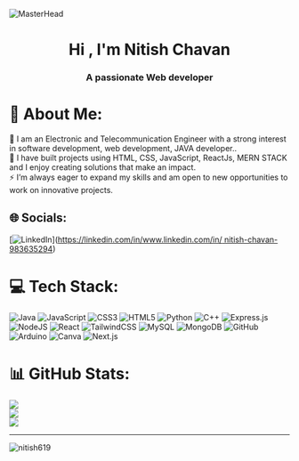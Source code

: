 ![MasterHead](https://user-images.githubusercontent.com/10498744/210012254-234538ff-d198-48aa-8964-37e6fd45d227.gif)
<h1 align="center">Hi , I'm Nitish Chavan</h1>
<h3 align="center">A passionate Web developer</h3>
<!-- <img src="https://miro.medium.com/v2/da:true/resize:fit:750/1*yw0TnheAGN-LPneDaTlaxw.gif" alt="Background" width="100%" /> -->

# 💫 About Me:
🔭 I am an Electronic and Telecommunication Engineer with a strong interest in software development, web development, JAVA developer..<br>🤝 I have built projects using HTML, CSS, JavaScript, ReactJs, MERN STACK and I enjoy creating solutions that make an impact.<br>⚡ I’m always eager to expand my skills and am open to new opportunities to work on innovative projects.


## 🌐 Socials:
[![LinkedIn](https://img.shields.io/badge/LinkedIn-%230077B5.svg?logo=linkedin&logoColor=white)]([https://linkedin.com/in/www.linkedin.com/in/ nitish-chavan-983635294](https://www.linkedin.com/in/nitish-chavan-983635294/)) 

# 💻 Tech Stack:
![Java](https://img.shields.io/badge/java-%23ED8B00.svg?style=for-the-badge&logo=openjdk&logoColor=white) ![JavaScript](https://img.shields.io/badge/javascript-%23323330.svg?style=for-the-badge&logo=javascript&logoColor=%23F7DF1E) ![CSS3](https://img.shields.io/badge/css3-%231572B6.svg?style=for-the-badge&logo=css3&logoColor=white) ![HTML5](https://img.shields.io/badge/html5-%23E34F26.svg?style=for-the-badge&logo=html5&logoColor=white) ![Python](https://img.shields.io/badge/python-3670A0?style=for-the-badge&logo=python&logoColor=ffdd54) ![C++](https://img.shields.io/badge/c++-%2300599C.svg?style=for-the-badge&logo=c%2B%2B&logoColor=white) ![Express.js](https://img.shields.io/badge/express.js-%23404d59.svg?style=for-the-badge&logo=express&logoColor=%2361DAFB) ![NodeJS](https://img.shields.io/badge/node.js-6DA55F?style=for-the-badge&logo=node.js&logoColor=white) ![React](https://img.shields.io/badge/react-%2320232a.svg?style=for-the-badge&logo=react&logoColor=%2361DAFB) ![TailwindCSS](https://img.shields.io/badge/tailwindcss-%2338B2AC.svg?style=for-the-badge&logo=tailwind-css&logoColor=white) ![MySQL](https://img.shields.io/badge/mysql-4479A1.svg?style=for-the-badge&logo=mysql&logoColor=white) ![MongoDB](https://img.shields.io/badge/MongoDB-%234ea94b.svg?style=for-the-badge&logo=mongodb&logoColor=white) ![GitHub](https://img.shields.io/badge/github-%23121011.svg?style=for-the-badge&logo=github&logoColor=white) ![Arduino](https://img.shields.io/badge/-Arduino-00979D?style=for-the-badge&logo=Arduino&logoColor=white) ![Canva](https://img.shields.io/badge/Canva-%2300C4CC.svg?style=for-the-badge&logo=Canva&logoColor=white) ![Next.js](https://img.shields.io/badge/Next.js-000000?style=for-the-badge&logo=next.js&logoColor=white)
# 📊 GitHub Stats:
![](https://github-readme-stats.vercel.app/api?username=nitish619&theme=blue-green&hide_border=false&include_all_commits=true&count_private=false)<br/>
![](https://github-readme-streak-stats.herokuapp.com/?user=nitish619&theme=blue-green&hide_border=false)<br/>
![](https://github-readme-stats.vercel.app/api/top-langs/?username=nitish619&theme=blue-green&hide_border=false&include_all_commits=true&count_private=false&layout=compact)

---
<p align="left"> <img src="https://komarev.com/ghpvc/?username=nitish619&label=Profile%20views&color=0e75b6&style=flat" alt="nitish619" /> </p>

<!-- Proudly created with GPRM ( https://gprm.itsvg.in ) -->
